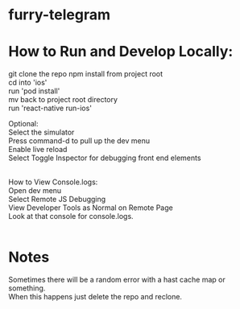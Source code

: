 # furry-telegram


# How to Run and Develop Locally:

git clone the repo
npm install from project root  
cd into 'ios'  
run 'pod install'  
mv back to project root directory  
run 'react-native run-ios' 
<br>

Optional:  
Select the simulator    
Press command-d to pull up the dev menu   
Enable live reload   
Select Toggle Inspector for debugging front end elements   
<br>

How to View Console.logs:  
Open dev menu  
Select Remote JS Debugging  
View Developer Tools as Normal on Remote Page  
Look at that console for console.logs.  
<br>


# Notes

Sometimes there will be a random error with a hast cache map or something.  
When this happens just delete the repo and reclone.  

